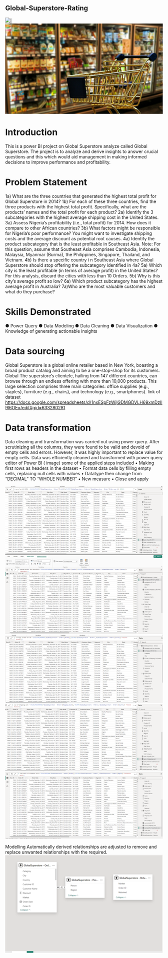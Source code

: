## Global-Superstore-Rating


 ![](globalimage.jpg)|![](shop.jpg)

# Introduction
This is a power BI project on Global Superstore analyze called Global Superstore. The project is to analyze and derive insights to answer crucial questions and this which would aid management in making informed decisions to improve performance and profitability.

# Problem Statement
1a) What are the three countries that generated the highest total profit for Global Superstore in 2014?
1b) For each of these three countries, find the three products with the highest total profit. Specifically,
what are the products’ names and the total profit for each product?
2a) Identify the 3 subcategories with the highest average shipping cost in the United States.
3a) Assess Nigeria’s profitability (i.e., total profit) for 2014. How does it compare to other African
countries?
3b) What factors might be responsible for Nigeria’s poor performance? You might want to investigate
shipping costs and the average discount as potential root causes.
4a) Identify the product subcategory that is the least profitable in Southeast Asia.
Note: For this question, assume that Southeast Asia comprises Cambodia, Indonesia, Malaysia, Myanmar
(Burma), the Philippines, Singapore, Thailand, and Vietnam.
4b) Is there a specific country i n Southeast Asia where Global Superstore should stop offering the
subcategory identified in 4a?
5a) Which city is the least profitable (in terms of average profit) in the United States? For this analysis,
discard the cities with less than 10 Orders. 5b) Why is this city’s average profit so low?
6a) Which product subcategory has the highest average profit in Australia?
7a)Who are the most valuable customers and what do they purchase?

# Skills Demonstrated
● Power Query
● Data Modeling
● Data Cleaning
● Data Visualization
● Knowledge of generating actionable insights

# Data sourcing 
Global Superstore is a global online retailer based in New York, boasting a broad product catalog and aiming to be a one-stop-shop for its customers. Global The superstore’s clientele, hailing from 147 different countries, can browse through an endless offering with more than 10,000 products. This large selection comprises three main categories: office supplies (e.g., staples), furniture (e.g., chairs), and technology (e.g., smartphones). link of dataset
https://docs.google.com/spreadsheets/d/1nxESpFzWjlGDMGDVLH69xmDzIl9l6OEq/edit#gid=633280281

# Data transformation
Data cleaning and transformation was carried out using power query. After scrutinizing all the columns, they were found to be valid and devoid of empty cells and errors. However, it was highly important to replace value for empty cells.
Data was efficiently cleaned and transformed with power query editor of Power BI ( image) some of the applied steps included
•	Making first rows as headers in the dataset
•	Format data cells by filling empty cells, replacing null cells with values
•	Datatype then change from “DECIMAL” TO “WHOLE NUMBER”
•	New measure 
•	Close and apply

![](1.png)
![](2.png)
![](3.png)
![](4.png)
![](5.png)

Modelling
Automatically derived relationships are adjusted to remove and replace unwanted relationships with the required.
![](model.PNG)
